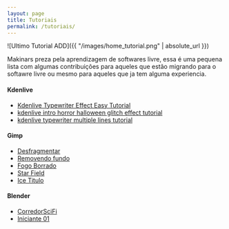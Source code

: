 ```yaml
---
layout: page
title: Tutoriais
permalink: /tutoriais/
---
```



![Ultimo Tutorial ADD]({{ "/images/home_tutorial.png" | absolute_url }})


Makinars preza pela aprendizagem de softwares livre, essa é uma pequena lista com algumas contribuições para aqueles que estão migrando para o softawre livre ou mesmo para aqueles que ja tem alguma experiencia.

#### Kdenlive

<ul>
    <li><a href="https://www.youtube.com/watch?v=TG_Q9Pt7O8s" rel='external archived'>Kdenlive Typewriter Effect Easy Tutorial</a></li>
    <li><a href="https://www.youtube.com/watch?v=eNJdP-FIuFo&t=24s" rel='external'>kdenlive intro horror halloween glitch effect tutorial</a></li>
    <li><a href="https://www.youtube.com/watch?v=k5uBPpwOwlQ&t=1s" rel='external'>kdenlive typewriter multiple lines tutorial</a></li>
</ul>

#### Gimp

<ul>
    <li><a href="#" rel='external archived'>Desfragmentar</a></li>
    <li><a href="#" rel='external'>Removendo fundo</a></li>
    <li><a href="#" rel='external'>Fogo Borrado</a></li>
    <li><a href="#" rel='external'>Star Field</a></li>
    <li><a href="#" rel='external archived'>Ice Titulo</a></li>
</ul>

#### Blender

<ul>
    <li><a href="#" rel='external archived'>CorredorSciFi</a></li>
    <li><a href="#" rel='external'>Iniciante 01</a></li>
</ul>

